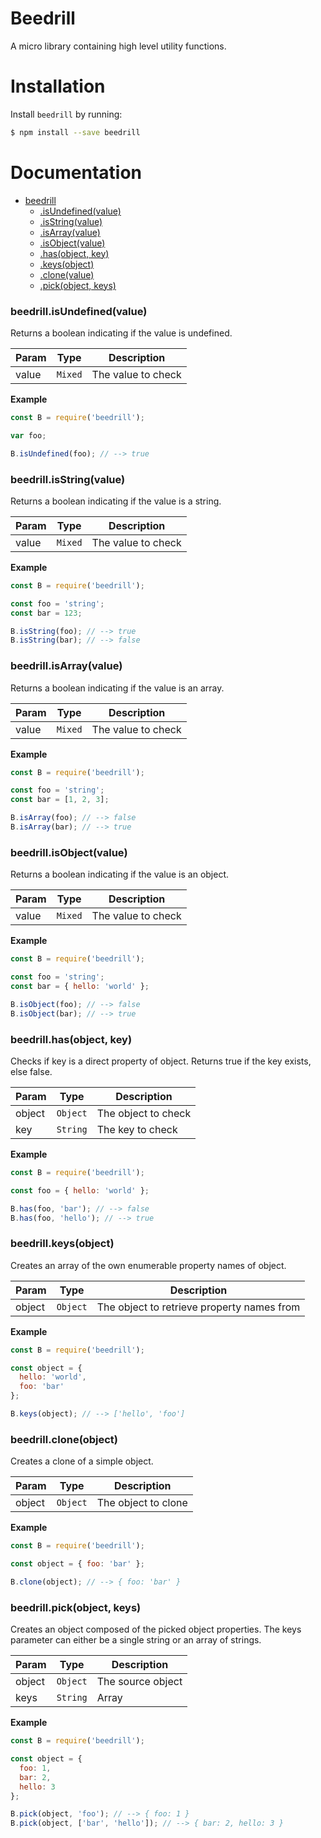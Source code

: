 # Beedrill

A micro library containing high level utility functions.

# Installation

Install `beedrill` by running:

```sh
$ npm install --save beedrill
```

# Documentation

* [beedrill](#module_beedrill)
    * [.isUndefined(value)](#module_beedrill.isUndefined)
    * [.isString(value)](#module_beedrill.isString)
    * [.isArray(value)](#module_beedrill.isArray)
    * [.isObject(value)](#module_beedrill.isObject)
    * [.has(object, key)](#module_beedrill.has)
    * [.keys(object)](#module_beedrill.keys)
    * [.clone(value)](#module_beedrill.clone)
    * [.pick(object, keys)](#module_beedrill.pick)


<a name="module_beedrill.isUndefined"></a>

### beedrill.isUndefined(value)
Returns a boolean indicating if the value is undefined.

| Param | Type | Description |
| --- | --- | --- |
| value | <code>Mixed</code> | The value to check |

**Example**  
```js
const B = require('beedrill');

var foo;

B.isUndefined(foo); // --> true
```


<a name="module_beedrill.isString"></a>

### beedrill.isString(value)
Returns a boolean indicating if the value is a string.

| Param | Type | Description |
| --- | --- | --- |
| value | <code>Mixed</code> | The value to check |

**Example**  
```js
const B = require('beedrill');

const foo = 'string';
const bar = 123;

B.isString(foo); // --> true
B.isString(bar); // --> false
```


<a name="module_beedrill.isArray"></a>

### beedrill.isArray(value)
Returns a boolean indicating if the value is an array.

| Param | Type | Description |
| --- | --- | --- |
| value | <code>Mixed</code> | The value to check |

**Example**  
```js
const B = require('beedrill');

const foo = 'string';
const bar = [1, 2, 3];

B.isArray(foo); // --> false
B.isArray(bar); // --> true
```


<a name="module_beedrill.isObject"></a>

### beedrill.isObject(value)
Returns a boolean indicating if the value is an object.

| Param | Type | Description |
| --- | --- | --- |
| value | <code>Mixed</code> | The value to check |

**Example**  
```js
const B = require('beedrill');

const foo = 'string';
const bar = { hello: 'world' };

B.isObject(foo); // --> false
B.isObject(bar); // --> true
```


<a name="module_beedrill.has"></a>

### beedrill.has(object, key)
Checks if key is a direct property of object. Returns true if the key exists,
else false.

| Param | Type | Description |
| --- | --- | --- |
| object | <code>Object</code> | The object to check |
| key | <code>String</code> | The key to check |

**Example**  
```js
const B = require('beedrill');

const foo = { hello: 'world' };

B.has(foo, 'bar'); // --> false
B.has(foo, 'hello'); // --> true
```


<a name="module_beedrill.keys"></a>

### beedrill.keys(object)
Creates an array of the own enumerable property names of object.

| Param | Type | Description |
| --- | --- | --- |
| object | <code>Object</code> | The object to retrieve property names from |

**Example**  
```js
const B = require('beedrill');

const object = {
  hello: 'world',
  foo: 'bar'
};

B.keys(object); // --> ['hello', 'foo']
```


<a name="module_beedrill.clone"></a>

### beedrill.clone(object)
Creates a clone of a simple object.

| Param | Type | Description |
| --- | --- | --- |
| object | <code>Object</code> | The object to clone |

**Example**  
```js
const B = require('beedrill');

const object = { foo: 'bar' };

B.clone(object); // --> { foo: 'bar' }
```


<a name="module_beedrill.pick"></a>

### beedrill.pick(object, keys)
Creates an object composed of the picked object properties. The keys parameter can either be
a single string or an array of strings.

| Param | Type | Description |
| --- | --- | --- |
| object | <code>Object</code> | The source object |
| keys | <code>String | Array</code> | The property keys to pick |

**Example**  
```js
const B = require('beedrill');

const object = { 
  foo: 1,
  bar: 2,
  hello: 3
};

B.pick(object, 'foo'); // --> { foo: 1 }
B.pick(object, ['bar', 'hello']); // --> { bar: 2, hello: 3 }
```
